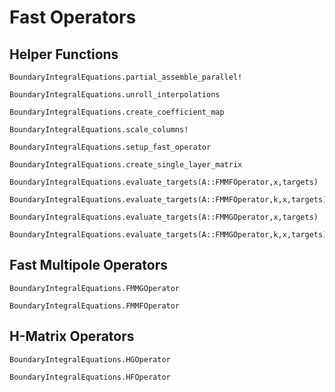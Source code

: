 # Fast Operators

## Helper Functions
```@docs
BoundaryIntegralEquations.partial_assemble_parallel!
```

```@docs
BoundaryIntegralEquations.unroll_interpolations
```

```@docs
BoundaryIntegralEquations.create_coefficient_map
```

```@docs
BoundaryIntegralEquations.scale_columns!
```

```@docs
BoundaryIntegralEquations.setup_fast_operator
```

```@docs
BoundaryIntegralEquations.create_single_layer_matrix
```

```@docs
BoundaryIntegralEquations.evaluate_targets(A::FMMFOperator,x,targets)
```

```@docs
BoundaryIntegralEquations.evaluate_targets(A::FMMFOperator,k,x,targets)
```

```@docs
BoundaryIntegralEquations.evaluate_targets(A::FMMGOperator,x,targets)
```

```@docs
BoundaryIntegralEquations.evaluate_targets(A::FMMGOperator,k,x,targets)
```

## Fast Multipole Operators

```@docs
BoundaryIntegralEquations.FMMGOperator
```

```@docs
BoundaryIntegralEquations.FMMFOperator
```

## H-Matrix Operators
```@docs
BoundaryIntegralEquations.HGOperator
```

```@docs
BoundaryIntegralEquations.HFOperator
```
